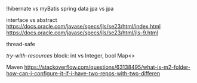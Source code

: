 !hibernate vs myBatis
spring data jpa vs jpa

interface vs abstract
https://docs.oracle.com/javase/specs/jls/se23/html/index.html
https://docs.oracle.com/javase/specs/jls/se23/html/jls-9.html

thread-safe

_try-with-resources_ block:
int vs Integer, bool
Map<>

Maven
https://stackoverflow.com/questions/63138495/what-is-m2-folder-how-can-i-configure-it-if-i-have-two-repos-with-two-differen
